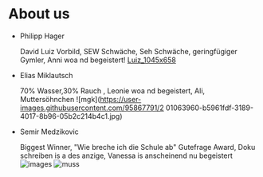 # About us


* Philipp Hager

   David Luiz Vorbild, SEW Schwäche, Seh Schwäche, geringfügiger Gymler, Anni woa nd begeistert!
   [Luiz_1045x658](https://user-images.githubusercontent.com/95867791/201063899-33b5798b-9934-45e5-adf9-9998962bc26c.jpg)

* Elias Miklautsch

   70% Wasser,30% Rauch , Leonie woa nd begeistert, Ali, Muttersöhnchen
   ![mgk](https://user-images.githubusercontent.com/95867791/2
01063960-b5961fdf-3189-4017-8b96-05b2c214b4c1.jpg)
* Semir Medzikovic

   Biggest Winner, "Wie breche ich die Schule ab" Gutefrage Award, Doku schreiben is a des anzige, Vanessa is anscheinend nu begeistert
![images](https://user-images.githubusercontent.com/95867791/201063981-2ea2abf2-8db2-45fd-b997-67fc38e60a47.jpg)
![muss](https://user-images.githubusercontent.com/98097684/199696649-e210f396-86f1-4f0d-91c8-d454f6bbbe35.jpg)
